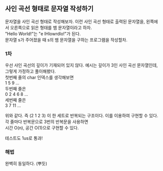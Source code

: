 ## 사인 곡선 형태로 문자열 작성하기
문자열을 사인 곡선 형태로 작성해보자.
이런 사인 곡선 형태로 출력된 문자열을, 왼쪽에서 오른쪽으로 읽은 형태를 뱀 문자열이라고 하자.  
"Hello World!"는 "e lHlowrdlo!"가 된다.  
문자열 s가 주어졌을 때 s의 뱀 문자열을 구하는 프로그램을 작성할차.


### 1차
우선 사인 곡선의 깊이가 기재되어 있지 않다. 예시는 깊이가 3인 사인 곡선 문자열인데, 그렇게 가정하고 풀이해봤다.  
첫번째 줄의 char 인덱스를 생각해보면  
1 5 9 ...  
두번째 줄은  
0 2 4 6 8 ...  
세번째 줄은  
3 7 11 ... 

위와 같다. 즉 (2 1 2 3) 이 한 세트로 반복되는 구조이다.  이를 이용하여 구현할 수 있다.  
각 줄마다 반복문으로 3번의 반복문을 사용하면  
시간 O(n), 공간 O(1)으로 구현할 수 있다.  

테스트도 1us로 통과!

### 해법
완벽히 동일하다. (뿌듯)